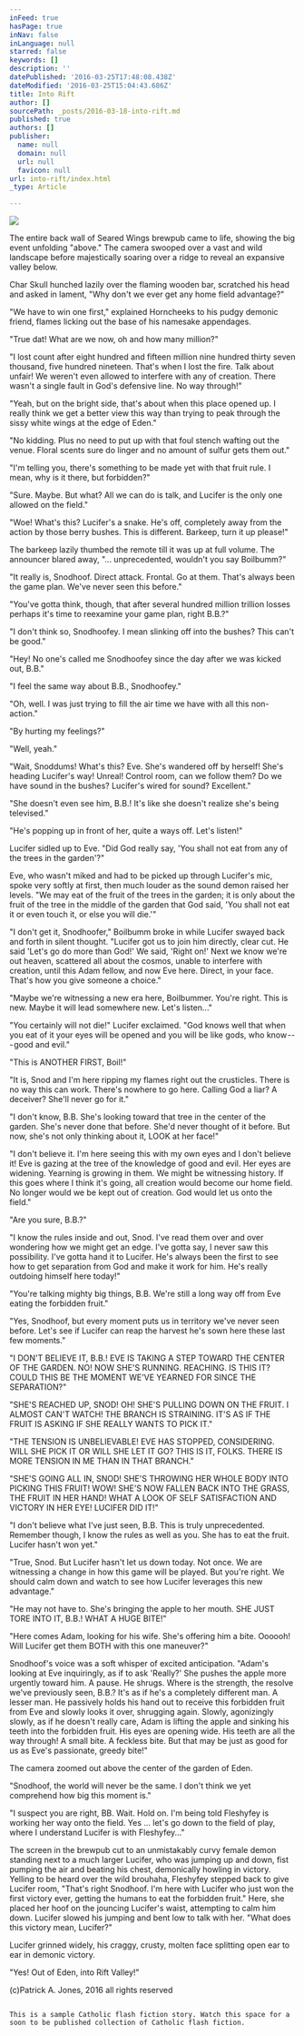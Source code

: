 ```yaml
---
inFeed: true
hasPage: true
inNav: false
inLanguage: null
starred: false
keywords: []
description: ''
datePublished: '2016-03-25T17:48:08.438Z'
dateModified: '2016-03-25T15:04:43.686Z'
title: Into Rift
author: []
sourcePath: _posts/2016-03-18-into-rift.md
published: true
authors: []
publisher:
  name: null
  domain: null
  url: null
  favicon: null
url: into-rift/index.html
_type: Article

---
```

![](https://the-grid-user-content.s3-us-west-2.amazonaws.com/08c7c304-4ac3-439a-a744-d6d0fcf701a5.jpg)

The entire back wall of Seared Wings brewpub came to life, showing the big event unfolding "above." The camera swooped over a vast and wild landscape before majestically soaring over a ridge to reveal an expansive valley below.

Char Skull hunched lazily over the flaming wooden bar, scratched his head and asked in lament, "Why don't we ever get any home field advantage?"

"We have to win one first," explained Horncheeks to his pudgy demonic friend, flames licking out the base of his namesake appendages.

"True dat! What are we now, oh and how many million?"

"I lost count after eight hundred and fifteen million nine hundred thirty seven thousand, five hundred nineteen. That's when I lost the fire. Talk about unfair! We weren't even allowed to interfere with any of creation. There wasn't a single fault in God's defensive line. No way through!"

"Yeah, but on the bright side, that's about when this place opened up. I really think we get a better view this way than trying to peak through the sissy white wings at the edge of Eden."

"No kidding. Plus no need to put up with that foul stench wafting out the venue. Floral scents sure do linger and no amount of sulfur gets them out."

"I'm telling you, there's something to be made yet with that fruit rule. I mean, why is it there, but forbidden?"

"Sure. Maybe. But what? All we can do is talk, and Lucifer is the only one allowed on the field."

"Woe! What's this? Lucifer's a snake. He's off, completely away from the action by those berry bushes. This is different. Barkeep, turn it up please!"

The barkeep lazily thumbed the remote till it was up at full volume. The announcer blared away, "... unprecedented, wouldn't you say Boilbumm?"

"It really is, Snodhoof. Direct attack. Frontal. Go at them. That's always been the game plan. We've never seen this before."

"You've gotta think, though, that after several hundred million trillion losses perhaps it's time to reexamine your game plan, right B.B.?"

"I don't think so, Snodhoofey. I mean slinking off into the bushes? This can't be good."

"Hey! No one's called me Snodhoofey since the day after we was kicked out, B.B."

"I feel the same way about B.B., Snodhoofey."

"Oh, well. I was just trying to fill the air time we have with all this non-action."

"By hurting my feelings?"

"Well, yeah."

"Wait, Snoddums! What's this? Eve. She's wandered off by herself! She's heading Lucifer's way! Unreal! Control room, can we follow them? Do we have sound in the bushes? Lucifer's wired for sound? Excellent."

"She doesn't even see him, B.B.! It's like she doesn't realize she's being televised."

"He's popping up in front of her, quite a ways off. Let's listen!"

Lucifer sidled up to Eve. "Did God really say, 'You shall not eat from any of the trees in the garden'?"

Eve, who wasn't miked and had to be picked up through Lucifer's mic, spoke very softly at first, then much louder as the sound demon raised her levels. "We may eat of the fruit of the trees in the garden; it is only about the fruit of the tree in the middle of the garden that God said, 'You shall not eat it or even touch it, or else you will die.'"

"I don't get it, Snodhoofer," Boilbumm broke in while Lucifer swayed back and forth in silent thought. "Lucifer got us to join him directly, clear cut. He said 'Let's go do more than God!' We said, 'Right on!' Next we know we're out heaven, scattered all about the cosmos, unable to interfere with creation, until this Adam fellow, and now Eve here. Direct, in your face. That's how you give someone a choice."

"Maybe we're witnessing a new era here, Boilbummer. You're right. This is new. Maybe it will lead somewhere new. Let's listen..."

"You certainly will not die!" Lucifer exclaimed. "God knows well that when you eat of it your eyes will be opened and you will be like gods, who know --- good and evil."

"This is ANOTHER FIRST, Boil!"

"It is, Snod and I'm here ripping my flames right out the crusticles. There is no way this can work. There's nowhere to go here. Calling God a liar? A deceiver? She'll never go for it."

"I don't know, B.B. She's looking toward that tree in the center of the garden. She's never done that before. She'd never thought of it before. But now, she's not only thinking about it, LOOK at her face!"

"I don't believe it. I'm here seeing this with my own eyes and I don't believe it! Eve is gazing at the tree of the knowledge of good and evil. Her eyes are widening. Yearning is growing in them. We might be witnessing history. If this goes where I think it's going, all creation would become our home field. No longer would we be kept out of creation. God would let us onto the field."

"Are you sure, B.B.?"

"I know the rules inside and out, Snod. I've read them over and over wondering how we might get an edge. I've gotta say, I never saw this possibility. I've gotta hand it to Lucifer. He's always been the first to see how to get separation from God and make it work for him. He's really outdoing himself here today!"

"You're talking mighty big things, B.B. We're still a long way off from Eve eating the forbidden fruit."

"Yes, Snodhoof, but every moment puts us in territory we've never seen before. Let's see if Lucifer can reap the harvest he's sown here these last few moments."

"I DON'T BELIEVE IT, B.B.! EVE IS TAKING A STEP TOWARD THE CENTER OF THE GARDEN. NO! NOW SHE'S RUNNING. REACHING. IS THIS IT? COULD THIS BE THE MOMENT WE'VE YEARNED FOR SINCE THE SEPARATION?"

"SHE'S REACHED UP, SNOD! OH! SHE'S PULLING DOWN ON THE FRUIT. I ALMOST CAN'T WATCH! THE BRANCH IS STRAINING. IT'S AS IF THE FRUIT IS ASKING IF SHE REALLY WANTS TO PICK IT."

"THE TENSION IS UNBELIEVABLE! EVE HAS STOPPED, CONSIDERING. WILL SHE PICK IT OR WILL SHE LET IT GO? THIS IS IT, FOLKS. THERE IS MORE TENSION IN ME THAN IN THAT BRANCH."

"SHE'S GOING ALL IN, SNOD! SHE'S THROWING HER WHOLE BODY INTO PICKING THIS FRUIT! WOW! SHE'S NOW FALLEN BACK INTO THE GRASS, THE FRUIT IN HER HAND! WHAT A LOOK OF SELF SATISFACTION AND VICTORY IN HER EYE! LUCIFER DID IT!"

"I don't believe what I've just seen, B.B. This is truly unprecedented. Remember though, I know the rules as well as you. She has to eat the fruit. Lucifer hasn't won yet."

"True, Snod. But Lucifer hasn't let us down today. Not once. We are witnessing a change in how this game will be played. But you're right. We should calm down and watch to see how Lucifer leverages this new advantage."

"He may not have to. She's bringing the apple to her mouth. SHE JUST TORE INTO IT, B.B.! WHAT A HUGE BITE!"

"Here comes Adam, looking for his wife. She's offering him a bite. Oooooh! Will Lucifer get them BOTH with this one maneuver?"

Snodhoof's voice was a soft whisper of excited anticipation. "Adam's looking at Eve inquiringly, as if to ask 'Really?' She pushes the apple more urgently toward him. A pause. He shrugs. Where is the strength, the resolve we've previously seen, B.B.? It's as if he's a completely different man. A lesser man. He passively holds his hand out to receive this forbidden fruit from Eve and slowly looks it over, shrugging again. Slowly, agonizingly slowly, as if he doesn't really care, Adam is lifting the apple and sinking his teeth into the forbidden fruit. His eyes are opening wide. His teeth are all the way through! A small bite. A feckless bite. But that may be just as good for us as Eve's passionate, greedy bite!"

The camera zoomed out above the center of the garden of Eden.

"Snodhoof, the world will never be the same. I don't think we yet comprehend how big this moment is."

"I suspect you are right, BB. Wait. Hold on. I'm being told Fleshyfey is working her way onto the field. Yes ... let's go down to the field of play, where I understand Lucifer is with Fleshyfey..."

The screen in the brewpub cut to an unmistakably curvy female demon standing next to a much larger Lucifer, who was jumping up and down, fist pumping the air and beating his chest, demonically howling in victory. Yelling to be heard over the wild brouhaha, Fleshyfey stepped back to give Lucifer room, "That's right Snodhoof. I'm here with Lucifer who just won the first victory ever, getting the humans to eat the forbidden fruit." Here, she placed her hoof on the jouncing Lucifer's waist, attempting to calm him down. Lucifer slowed his jumping and bent low to talk with her. "What does this victory mean, Lucifer?"

Lucifer grinned widely, his craggy, crusty, molten face splitting open ear to ear in demonic victory.

"Yes! Out of Eden, into Rift Valley!"

(c)Patrick A. Jones, 2016 all rights reserved

~~~

This is a sample Catholic flash fiction story. Watch this space for a soon to be published collection of Catholic flash fiction.
